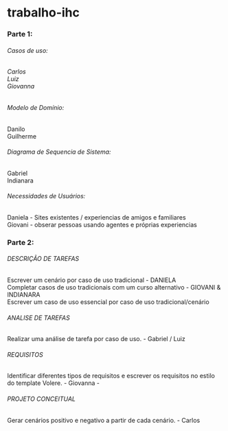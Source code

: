 # trabalho-ihc

 

<h3>Parte 1: </h3>

<h6>Casos de uso:<h6>

<p>Carlos <br>
Luiz <br>
Giovanna
</p>


<h6>Modelo de Domínio:</h6>

Danilo <br>
Guilherme <br>


<h6>Diagrama de Sequencia de Sistema: </h6>

Gabriel <br>
Indianara <br>


<h6>Necessidades de Usuários:</h6>

Daniela - Sites existentes / experiencias de amigos e familiares <br>
Giovani - obserar pessoas usando agentes e próprias experiencias <br>

<h3>Parte 2: </h3>

<h6>DESCRIÇÃO DE TAREFAS</h6>
Escrever um cenário por caso de uso tradicional - DANIELA <br>
Completar casos de uso tradicionais com um curso alternativo - GIOVANI & INDIANARA  <br>
Escrever um caso de uso essencial por caso de uso tradicional/cenário <br>

<h6>ANALISE DE TAREFAS</h6>
Realizar uma análise de tarefa por caso de uso. - Gabriel / Luiz  <br>

<h6>REQUISITOS</h6>
Identificar diferentes tipos de requisitos e escrever os requisitos no estilo do template Volere. - Giovanna - <br>

<h6>PROJETO CONCEITUAL</h6>
Gerar cenários positivo e negativo a partir de cada cenário. - Carlos <br>
